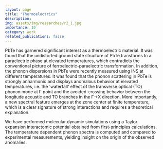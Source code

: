 ```yaml
---
layout: page
title: "Thermoelectrics"
description:  
img: assets/img/researches/r2_1.jpg
importance: 10
category: work
related_publications: false
---
```


PbTe has garnered significant interest as a thermoelectric material. It was found that the undistorted ground state structure of PbTe transforms to a paraelectric phase at elevated temperatures, which contradicts the conventional picture of ferroelectric-paraelectric transformation. In addition, the phonon dispersions in PbTe were recently measured using INS at different temperatures. It was found that the phonon scattering in PbTe is strongly anharmonic and displays anomalous behavior at elevated temperatures, i.e. the 'waterfall' effect of the transverse optical (TO) phonon mode at Γ point and the avoided-crossing behavior between the longitude acoustic and TO branches in the Γ→X direction. More importantly, a new spectral feature emerges at the zone center at finite temperature, which is a clear signature of strong interactions and requires a theoretical explanation.



We have performed molecular dynamic simulations using a Taylor expansion interactomic potential obtained from first-principles calculations. The temperature dependent phonon spectra is computed and compared to experimental measurements, yielding insight on the origin of the observed anomalies.
